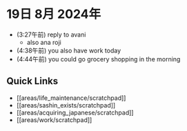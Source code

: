 # 19日 8月 2024年
- (3:27午前) reply to avani
  - also ana roji
- (4:38午前) you also have work today
- (4:44午前) you could go grocery shopping in the morning


 



## Quick Links
- [[areas/life_maintenance/scratchpad]]
- [[areas/sashin_exists/scratchpad]]
- [[areas/acquiring_japanese/scratchpad]]
- [[areas/work/scratchpad]]
